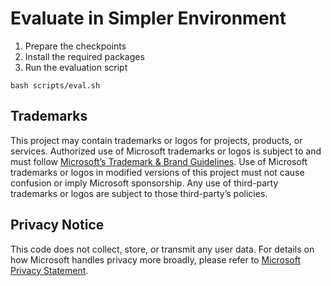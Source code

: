 # Evaluate in Simpler Environment

1. Prepare the checkpoints
2. Install the required packages
3. Run the evaluation script

```
bash scripts/eval.sh
```

## Trademarks

This project may contain trademarks or logos for projects, products, or services. Authorized use of Microsoft trademarks or logos is subject to and must follow [Microsoft’s Trademark & Brand Guidelines](https://www.microsoft.com/en-us/legal/intellectualproperty/trademarks/usage/general). Use of Microsoft trademarks or logos in modified versions of this project must not cause confusion or imply Microsoft sponsorship. Any use of third-party trademarks or logos are subject to those third-party’s policies.

## Privacy Notice

This code does not collect, store, or transmit any user data. For details on how Microsoft handles privacy more broadly, please refer to [Microsoft Privacy Statement](https://go.microsoft.com/fwlink/?LinkId=521839).
